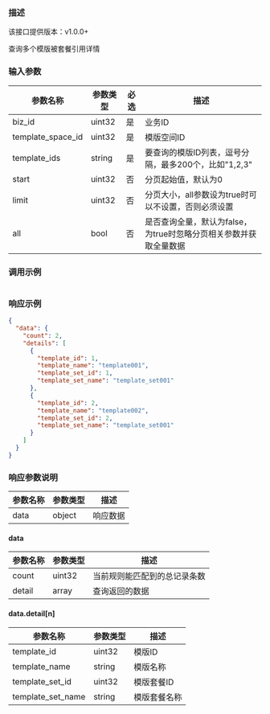### 描述

该接口提供版本：v1.0.0+

查询多个模版被套餐引用详情

### 输入参数

| 参数名称          | 参数类型 | 必选 | 描述                                                         |
| ----------------- | -------- | ---- | ------------------------------------------------------------ |
| biz_id            | uint32   | 是   | 业务ID                                                       |
| template_space_id | uint32   | 是   | 模版空间ID                                                   |
| template_ids      | string   | 是   | 要查询的模版ID列表，逗号分隔，最多200个，比如"1,2,3"         |
| start             | uint32   | 否   | 分页起始值，默认为0                                          |
| limit             | uint32   | 否   | 分页大小，all参数设为true时可以不设置，否则必须设置          |
| all               | bool     | 否   | 是否查询全量，默认为false，为true时忽略分页相关参数并获取全量数据 |

### 调用示例

```json

```

### 响应示例

```json
{
  "data": {
    "count": 2,
    "details": [
      {
        "template_id": 1,
        "template_name": "template001",
        "template_set_id": 1,
        "template_set_name": "template_set001"
      },
      {
        "template_id": 2,
        "template_name": "template002",
        "template_set_id": 2,
        "template_set_name": "template_set001"
      }
    ]
  }
}
```

### 响应参数说明

| 参数名称 | 参数类型 | 描述     |
| -------- | -------- | -------- |
| data     | object   | 响应数据 |

#### data

| 参数名称 | 参数类型 | 描述                         |
| -------- | -------- | ---------------------------- |
| count    | uint32   | 当前规则能匹配到的总记录条数 |
| detail   | array    | 查询返回的数据               |

#### data.detail[n]

| 参数名称          | 参数类型 | 描述         |
| ----------------- | -------- | ------------ |
| template_id       | uint32   | 模版ID       |
| template_name     | string   | 模版名称     |
| template_set_id   | uint32   | 模版套餐ID   |
| template_set_name | string   | 模版套餐名称 |


